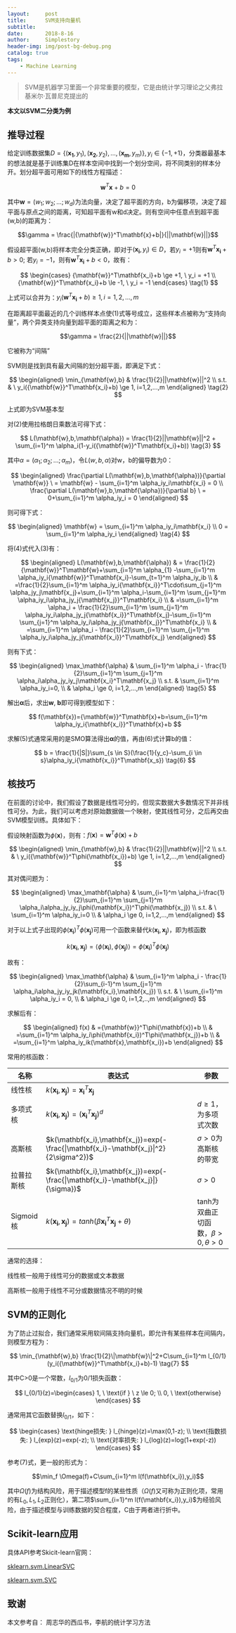```yaml
---
layout:     post
title:      SVM支持向量机
subtitle:   
date:       2018-8-16
author:     Simplestory
header-img: img/post-bg-debug.png
catalog: true
tags:
    - Machine Learning
---
```


> SVM是机器学习里面一个非常重要的模型，它是由统计学习理论之父弗拉基米尔·瓦普尼克提出的

**本文以SVM二分类为例**

## 推导过程

给定训练数据集$D=\{(\mathbf{x_1},y_1),(\mathbf{x_2},y_2),...,(\mathbf{x_m},y_m)\}, y_i \in \{-1, +1\}$，分类器最基本的想法就是基于训练集D在样本空间中找到一个划分空间，将不同类别的样本分开。划分超平面可用如下的线性方程描述：

$$ {\mathbf{w}}^T\mathbf{x}+b=0$$

其中$\mathbf{w}=(w_1;w_2;...;w_d)$为法向量，决定了超平面的方向，b为偏移项，决定了超平面与原点之间的距离，可知超平面有w和d决定。则有空间中任意点到超平面(w,b)的距离为：

$$\gamma = \frac{|{\mathbf{w}}^T\mathbf{x}+b|}{||\mathbf{w}||}$$

假设超平面(w,b)将样本完全分类正确，即对于$(\mathbf{x_i}, y_i) \in D$，若$y_i=+1$则有${\mathbf{w}}^T\mathbf{x_i}+b > 0$; 若$y_i=-1$，则有${\mathbf{w}}^T\mathbf{x_i}+b < 0$，故有：

$$
\begin{cases}
{\mathbf{w}}^T\mathbf{x_i}+b \ge +1, \ y_i = +1  \\
{\mathbf{w}}^T\mathbf{x_i}+b \le -1, \ y_i = -1
\end{cases}
\tag{1}
$$

上式可以合并为：$y_i({\mathbf{w}}^T\mathbf{x_i}+b) \ge 1, i=1,2,...,m$

在距离超平面最近的几个训练样本点使(1)式等号成立，这些样本点被称为“支持向量”，两个异类支持向量到超平面的距离之和为：

$$\gamma = \frac{2}{||\mathbf{w}||}$$

它被称为“间隔”

SVM则是找到具有最大间隔的划分超平面，即满足下式：

$$
\begin{aligned}
\min_{\mathbf{w},b} & \frac{1}{2}||\mathbf{w}||^2  \\
s.t. & \ y_i({\mathbf{w}}^T\mathbf{x_i}+b) \ge 1, i=1,2,...,m
\end{aligned}
\tag{2}
$$

上式即为SVM基本型

对(2)使用拉格朗日乘数法可得下式：

$$
L(\mathbf{w},b,\mathbf{\alpha}) = \frac{1}{2}||\mathbf{w}||^2 + \sum_{i=1}^m \alpha_i(1-y_i({\mathbf{w}}^T\mathbf{x_i}+b))
\tag{3}
$$

其中$\alpha = (\alpha_1;\alpha_2;...;\alpha_m)$，令$L(w,b,\alpha)$对w，b的偏导数为0：

$$
\begin{aligned}
\frac{\partial L(\mathbf{w},b,\mathbf{\alpha})}{\partial \mathbf{w}} \ = \mathbf{w} - \sum_{i=1}^m \alpha_iy_i\mathbf{x_i} = 0  \\
\frac{\partial L(\mathbf{w},b,\mathbf{\alpha})}{\partial b} \  = 0+\sum_{i=1}^m \alpha_iy_i = 0
\end{aligned}
$$

则可得下式：

$$
\begin{aligned}
\mathbf{w} = \sum_{i=1}^m \alpha_iy_i\mathbf{x_i}  \\
0 = \sum_{i=1}^m \alpha_iy_i
\end{aligned}
\tag{4}
$$

将(4)式代入(3)有：

$$
\begin{aligned}
L(\mathbf{w},b,\mathbf{\alpha}) & = \frac{1}{2}{\mathbf{w}}^T\mathbf{w}+\sum_{i=1}^m \alpha_{1} -\sum_{i=1}^m \alpha_iy_i{\mathbf{w}}^T\mathbf{x_i}-\sum_{t=1}^m \alpha_iy_ib  \\
& =\frac{1}{2}\sum_{i=1}^m \alpha_iy_i{\mathbf{x_i}}^T\cdot\sum_{j=1}^m \alpha_jy_j\mathbf{x_j}+\sum_{i=1}^m \alpha_i-\sum_{i=1}^m \sum_{j=1}^m \alpha_iy_i\alpha_jy_j{\mathbf{x_j}}^T\mathbf{x_i}  \\
& =\sum_{i=1}^m \alpha_i + \frac{1}{2}\sum_{i=1}^m \sum_{j=1}^m \alpha_iy_i\alpha_jy_j{\mathbf{x_i}}^T\mathbf{x_j}-\sum_{i=1}^m \sum_{j=1}^m \alpha_iy_i\alpha_jy_j{\mathbf{x_j}}^T\mathbf{x_i}  \\
& =\sum_{i=1}^m \alpha_i - \frac{1}{2}\sum_{i=1}^m \sum_{j=1}^m \alpha_iy_i\alpha_jy_j{\mathbf{x_i}}^T\mathbf{x_j}
\end{aligned}
$$

则有下式：

$$
\begin{aligned}
\max_\mathbf{\alpha} & \sum_{i=1}^m \alpha_i - \frac{1}{2}\sum_{i=1}^m \sum_{j=1}^m \alpha_i\alpha_jy_iy_j\mathbf{x_i}^T\mathbf{x_j}  \\
s.t. & \sum_{i=1}^m \alpha_iy_i=0,  \\
& \alpha_i \ge 0, i=1,2,...,m
\end{aligned}
\tag{5}
$$

解出$\mathbf{\alpha}$后，求出$\mathbf{w}$, $\mathbf{b}$即可得到模型如下：

$$
f(\mathbf{x})={\mathbf{w}}^T\mathbf{x}+b=\sum_{i=1}^m \alpha_iy_i{\mathbf{x_i}}^T\mathbf{x}+b
$$

求解(5)式通常采用的是SMO算法得出$\mathbf{\alpha}$的值，再由(6)式计算b的值：

$$
b = \frac{1}{|S|}\sum_{s \in S}(\frac{1}{y_c}-\sum_{i \in s}\alpha_iy_i{\mathbf{x_i}}^T\mathbf{x_s})
\tag{6}
$$

## 核技巧

在前面的讨论中，我们假设了数据是线性可分的，但现实数据大多数情况下并非线性可分。为此，我们可以考虑对原始数据做一个映射，使其线性可分，之后再交由SVM模型训练。具体如下：

假设映射函数为$\phi(\mathbf{x})$，则有：$f(\mathbf{x})={\mathbf{w}}^T\phi(\mathbf{x})+b$

$$
\begin{aligned}
\min_{\mathbf{w},b} & \frac{1}{2}||\mathbf{w}||^2  \\
s.t. & \ y_i({\mathbf{w}}^T\phi(\mathbf{x_i})+b) \ge 1, i=1,2,...,m
\end{aligned}
$$

其对偶问题为：

$$
\begin{aligned}
\max_\mathbf{\alpha} & \sum_{i=1}^m \alpha_i-\frac{1}{2}\sum_{i=1}^m \sum_{j=1}^m \alpha_i\alpha_jy_iy_j\phi(\mathbf{x_i})^T\phi(\mathbf{x_j})  \\
s.t. & \ \sum_{i=1}^m \alpha_iy_i=0  \\
& \alpha_i \ge 0, i=1,2,...,m
\end{aligned}
$$

对于以上式子出现的$\phi(\mathbf{x_i})^T\phi(\mathbf{x_j})$可用一个函数来替代$k(\mathbf{x_i},\mathbf{x_j})$，即为核函数

$$k(\mathbf{x_i},\mathbf{x_j})=\langle \phi(\mathbf{x_i}),\phi(\mathbf{x_j}) \rangle=\phi(\mathbf{x_i})^T\phi(\mathbf{x_j})$$

故有：

$$
\begin{aligned}
\max_\mathbf{\alpha} & \sum_{i=1}^m \alpha_i - \frac{1}{2}\sum_{i-1}^m \sum_{j=1}^m \alpha_i\alpha_jy_iy_jk(\mathbf{x_i},\mathbf{x_j})  \\
s.t. & \ \sum_{i=1}^m \alpha_iy_i = 0,  \\
& \alpha_i \ge 0, i=1,2,..,m
\end{aligned}
$$

求解后有：

$$
\begin{aligned}
f(x) & ={\mathbf{w}}^T\phi(\mathbf{x})+b  \\
& =\sum_{i=1}^m \alpha_iy_i\phi(\mathbf{x_i})^T\phi(\mathbf{x_j})+b  \\
& =\sum_{i=1}^m \alpha_iy_ik(\mathbf{x},\mathbf{x_i})+b
\end{aligned}
$$

常用的核函数：

名称|表达式|参数
-----|-----|----
线性核|$k(\mathbf{x_i},\mathbf{x_j})=\mathbf{x_i}^T\mathbf{x_j}$|
多项式核|$k(\mathbf{x_i},\mathbf{x_j})=(\mathbf{x_i}^T\mathbf{x_j})^d$|$d \ge 1$，为多项式次数
高斯核|$k(\mathbf{x_i},\mathbf{x_j})=exp(-\frac{\|\mathbf{x_i}-\mathbf{x_j}\|^2}{2\sigma^2})$|$\sigma > 0$为高斯核的带宽
拉普拉斯核|$k(\mathbf{x_i},\mathbf{x_j})=exp(-\frac{\|\mathbf{x_i}-\mathbf{x_j}\|}{\sigma})$|$\sigma > 0$
Sigmoid核|$k(\mathbf{x_i},\mathbf{x_j})=tanh(\beta \mathbf{x_i}^T\mathbf{x_j}+\theta)$|tanh为双曲正切函数，$\beta > 0, \theta > 0$

通常的选择：

线性核一般用于线性可分的数据或文本数据

高斯核一般用于线性不可分或数据情况不明的时候

## SVM的正则化

为了防止过拟合，我们通常采用软间隔支持向量机，即允许有某些样本在间隔内，则模型方程为：

$$
\min_{\mathbf{w},b} \frac{1}{2}\|\mathbf{w}\|^2+C\sum_{i=1}^m l_{0/1}(y_i({\mathbf{w}}^T\mathbf{x_i}+b)-1)
\tag{7}
$$

其中C>0是一个常数，$l_{0/1}$为0/1损失函数：

$$
l_{0/1}(z)=\begin{cases}
1, \ \text{if } \ z \le 0;  \\
0, \ \text{otherwise}
\end{cases}
$$

通常用其它函数替换$l_{0/1}$，如下：

$$
\begin{cases}
\text{hinge损失: } l_{hinge}(z)=\max(0,1-z);  \\
\text{指数损失: } l_{exp}(z)=exp(-z);  \\
\text{对率损失: } l_{log}(z)=log(1+exp(-z))
\end{cases}
$$

参考(7)式，更一般的形式为：

$$\min_f \Omega(f)+C\sum_{i=1}^m l(f(\mathbf{x_i}),y_i)$$

其中$\Omega(f)$为结构风险，用于描述模型f的某些性质（$\Omega(f)$又可称为正则化项，常用的有$L_0,L_1,L_2$正则化），第二项$\sum_{i=1}^m l(f(\mathbf{x_i}),y_i)$为经验风险，由于描述模型与训练数据的契合程度，C由于两者进行折中。

## Scikit-learn应用

具体API参考Skicit-learn官网：

[sklearn.svm.LinearSVC](http://scikit-learn.org/stable/modules/generated/sklearn.svm.LinearSVC.html#sklearn.svm.LinearSVC)

[sklearn.svm.SVC](http://scikit-learn.org/stable/modules/generated/sklearn.svm.SVC.html#sklearn.svm.SVC)

## 致谢

本文参考自：
周志华的西瓜书，李航的统计学习方法